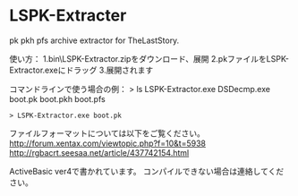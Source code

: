 ﻿# LSPK-Extracter
pk pkh pfs archive extractor for TheLastStory.

使い方：
	1.bin\LSPK-Extractor.zipをダウンロード、展開
	2.pkファイルをLSPK-Extractor.exeにドラッグ
	3.展開されます


コマンドラインで使う場合の例：
	> ls
	LSPK-Extractor.exe	DSDecmp.exe	boot.pk	boot.pkh	boot.pfs
	
	> LSPK-Extractor.exe boot.pk

ファイルフォーマットについては以下をご覧ください。
	http://forum.xentax.com/viewtopic.php?f=10&t=5938
	http://rgbacrt.seesaa.net/article/437742154.html



ActiveBasic ver4で書かれています。
コンパイルできない場合は連絡してください。

